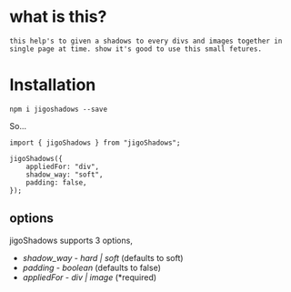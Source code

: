 # what is this?

    this help's to given a shadows to every divs and images together in single page at time. show it's good to use this small fetures.

# Installation

`npm i jigoshadows --save`

So...

```
import { jigoShadows } from "jigoShadows";

jigoShadows({
    appliedFor: "div",
    shadow_way: "soft",
    padding: false,
});
```

## options

jigoShadows supports 3 options,

* *shadow_way* - _hard | soft_ (defaults to soft)
* *padding* - _boolean_ (defaults to false)
* *appliedFor* - _div | image_ (*required)